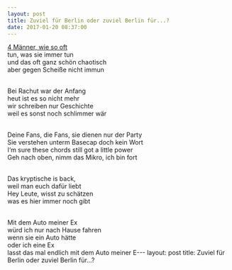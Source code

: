 ```yaml
---
layout: post
title: Zuviel für Berlin oder zuviel Berlin für...?
date: 2017-01-20 08:37:00
---
```


[4 Männer, wie so oft](https://pascowmitp.files.wordpress.com/2012/02/pascow_promo_quer_3.jpg)<br>
tun, was sie immer tun<br>
und das oft ganz schön chaotisch<br>
aber gegen Scheiße nicht immun<br><br>

Bei Rachut war der Anfang<br> 
heut ist es so nicht mehr<br>
wir schreiben nur Geschichte<br>
weil es sonst noch schlimmer wär<br><br>

Deine Fans, die Fans, sie dienen nur der Party<br>
Sie verstehen unterm Basecap doch kein Wort<br>
I‘m sure these chords still got a little power<br>
Geh nach oben, nimm das Mikro, ich bin fort<br><br>

Das kryptische is back,<br>
weil man euch dafür liebt<br>
Hey Leute, wisst zu schätzen<br>
was es hier immer noch gibt<br><br>

Mit dem Auto meiner Ex<br>
würd ich nur nach Hause fahren<br>
wenn sie ein Auto hätte<br>
oder ich eine Ex<br>
lasst das mal endlich mit dem Auto meiner E---
layout: post
title: Zuviel für Berlin oder zuviel Berlin für...?



